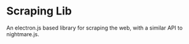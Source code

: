 # Scraping Lib

An electron.js based library for scraping the web, with a similar API to nightmare.js.

